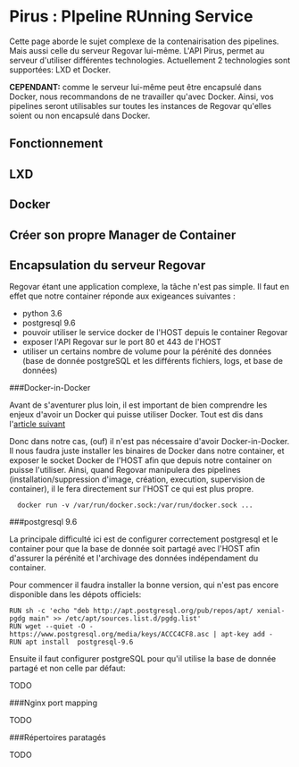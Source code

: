 # Pirus : PIpeline RUnning Service

Cette page aborde le sujet complexe de la contenairisation des pipelines. Mais aussi celle du serveur Regovar lui-même. L'API Pirus, permet au serveur d'utiliser différentes technologies. Actuellement 2 technologies sont supportées: LXD et Docker.

**CEPENDANT:** comme le serveur lui-même peut être encapsulé dans Docker, nous recommandons de ne travailler qu'avec Docker. Ainsi, vos pipelines seront utilisables sur toutes les instances de Regovar qu'elles soient ou non encapsulé dans Docker.


## Fonctionnement


## LXD


## Docker



## Créer son propre Manager de Container




## Encapsulation du serveur Regovar

Regovar étant une application complexe, la tâche n'est pas simple. Il faut en effet que notre container réponde aux exigeances suivantes :
 - python 3.6
 - postgresql 9.6
 - pouvoir utiliser le service docker de l'HOST depuis le container Regovar
 - exposer l'API Regovar sur le port 80 et 443 de l'HOST
 - utiliser un certains nombre de volume pour la pérénité des données (base de donnée postgreSQL et les différents fichiers, logs, et base de données)

###Docker-in-Docker

Avant de s'aventurer plus loin, il est important de bien comprendre les enjeux d'avoir un Docker qui puisse utiliser Docker. Tout est dis dans l'[article suivant](https://jpetazzo.github.io/2015/09/03/do-not-use-docker-in-docker-for-ci/)

Donc dans notre cas, (ouf) il n'est pas nécessaire d'avoir Docker-in-Docker. Il nous faudra juste installer les binaires de Docker dans notre container, et exposer le socket Docker de l'HOST afin que depuis notre container on puisse l'utiliser. Ainsi, quand Regovar manipulera des pipelines (installation/suppression d'image, création, execution, supervision de container), il le fera directement sur l'HOST ce qui est plus propre.

```
  docker run -v /var/run/docker.sock:/var/run/docker.sock ...
```

###postgresql 9.6

La principale difficulté ici est de configurer correctement postgresql et le container pour que la base de donnée soit partagé avec l'HOST afin d'assurer la pérénité et l'archivage des données indépendament du container.

Pour commencer il faudra installer la bonne version, qui n'est pas encore disponible dans les dépots officiels:
```
RUN sh -c 'echo "deb http://apt.postgresql.org/pub/repos/apt/ xenial-pgdg main" >> /etc/apt/sources.list.d/pgdg.list'
RUN wget --quiet -O - https://www.postgresql.org/media/keys/ACCC4CF8.asc | apt-key add -
RUN apt install  postgresql-9.6
```

Ensuite il faut configurer postgreSQL pour qu'il utilise la base de donnée partagé et non celle par défaut:

TODO



###Nginx port mapping

TODO

###Répertoires paratagés

TODO




